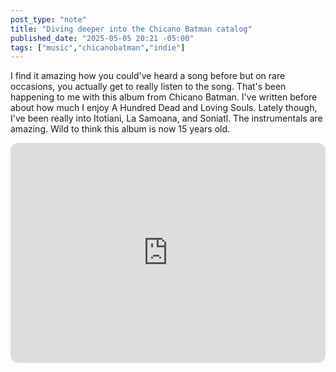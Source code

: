 ```yaml
---
post_type: "note" 
title: "Diving deeper into the Chicano Batman catalog"
published_date: "2025-05-05 20:21 -05:00"
tags: ["music","chicanobatman","indie"]
---
```


I find it amazing how you could've heard a song before but on rare occasions, you actually get to really listen to the song. That's been happening to me with this album from Chicano Batman. I've written before about how much I enjoy A Hundred Dead and Loving Souls. Lately though, I've been really into Itotiani, La Samoana, and Soniatl. The instrumentals are amazing. Wild to think this album is now 15 years old.   

<iframe style="border-radius:12px" src="https://open.spotify.com/embed/album/6tN9jametp8Y1xtraYzYNe?utm_source=generator" width="100%" height="352" frameBorder="0" allowfullscreen="" allow="autoplay; clipboard-write; encrypted-media; fullscreen; picture-in-picture" loading="lazy"></iframe>